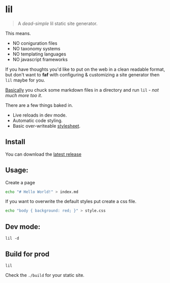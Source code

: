 # lil

> A *dead-simple* lil static site generator.

This means.

* NO coniguration files
* NO taxonomy systems
* NO templating languages
* NO javascript frameworks

If you have thoughts you'd like to put on the web in a clean readable format, but don't want to **faf** with configuring & customizing a site generator then `lil` maybe for you.

[Basically](Basically) you chuck some markdown files in a directory and run `lil` - *not much more too it*.

There are a few things baked in.

- Live reloads in dev mode.
- Automatic code styling.
- Basic over-writeable [stylesheet](./style.css).

## Install

You can download the [latest release](https://github.com/hobochild/lil/releases)

## Usage:

Create a page

```bash
echo "# Hello World!" > index.md
```

If you want to overwrite the default styles put create a css file.

```bash
echo "body { background: red; }" > style.css
```

## Dev mode:

```
lil -d
```

## Build for prod

```
lil
```

Check the `./build` for your static site.
